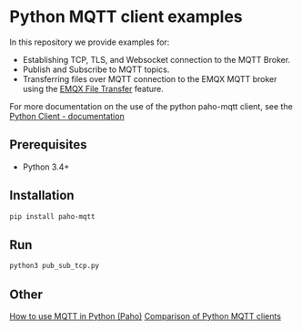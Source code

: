 # Python MQTT client examples

In this repository we provide examples for:
* Establishing TCP, TLS, and Websocket connection to the MQTT Broker.
* Publish and Subscribe to MQTT topics.
* Transferring files over MQTT connection to the EMQX MQTT broker using the [EMQX File Transfer](https://www.emqx.io/docs/en/v5/file-transfer/introduction.html) feature.

For more documentation on the use of the python paho-mqtt client, see the [Python Client - documentation](https://www.eclipse.org/paho/index.php?page=clients/python/docs/index.php)

## Prerequisites
* Python 3.4+


## Installation
```bash
pip install paho-mqtt
```


## Run
```bash
python3 pub_sub_tcp.py
``` 


## Other
[How to use MQTT in Python (Paho)](https://www.emqx.io/blog/how-to-use-mqtt-in-python)
[Comparison of Python MQTT clients](https://www.emqx.io/blog/comparision-of-python-mqtt-client)
